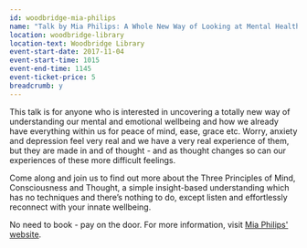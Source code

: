 ```yaml
---
id: woodbridge-mia-philips
name: "Talk by Mia Philips: A Whole New Way of Looking at Mental Health"
location: woodbridge-library
location-text: Woodbridge Library
event-start-date: 2017-11-04
event-start-time: 1015
event-end-time: 1145
event-ticket-price: 5
breadcrumb: y
---
```


This talk is for anyone who is interested in uncovering a totally new way of understanding our mental and emotional wellbeing and how we already have everything within us for peace of mind, ease, grace etc. Worry, anxiety and depression feel very real and we have a very real experience of them, but they are made in and of thought - and as thought changes so can our experiences of these more difficult feelings.

Come along and join us to find out more about the Three Principles of Mind, Consciousness and Thought, a simple insight-based understanding which has no techniques and there’s nothing to do, except listen and effortlessly reconnect with your innate wellbeing.

No need to book - pay on the door. For more information, visit [Mia Philips' website](http://miaphilips.com/).
